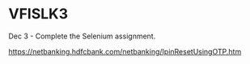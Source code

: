 # VFISLK3

Dec 3 - Complete the Selenium assignment. 

https://netbanking.hdfcbank.com/netbanking/IpinResetUsingOTP.htm


